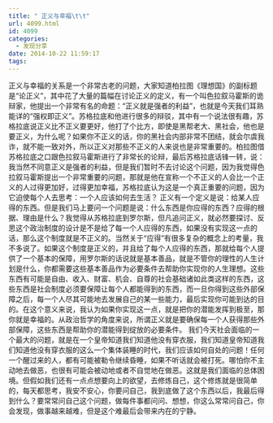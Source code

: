 ```yaml
---
title: " 正义与幸福\t\t"
url: 4099.html
id: 4099
categories:
  - 发现分享
date: 2014-10-22 11:59:17
tags:
---
```


正义与幸福的关系是一个非常古老的问题，大家知道柏拉图《理想国》的副标题是“论正义”，其中花了大量的篇幅在讨论正义的定义，有一个叫色拉叙马霍斯的诡辩家，他提出一个非常有名的命题：“正义就是强者的利益”，也就是今天我们耳熟能详的“强权即正义”。苏格拉底和他进行很多的辩驳，其中有一个说法很有趣，苏格拉底说正义比不正义要更好，他打了个比方，即使是黑帮老大、黑社会，他也是要正义，为什么呢？如果你不正义的话，你的黑社会内部非常不团结，就会尔虞我诈，就不能一致对外，所以正义对那些不正义的人来说也是非常重要的。柏拉图借苏格拉底之口跟色拉叙马霍斯进行了非常长的论辩，最后苏格拉底话锋一转，说：我当然不同意正义是强者的利益，但是我们暂时不去讨论这个问题，因为我觉得色拉叙马霍斯提出一个非常重要的问题，那就是他在宣称一个不正义的人会比一个正义的人过得更加好，过得更加幸福，苏格拉底认为这是一个真正重要的问题，因为它迫使每个人去思考：一个人应该如何去生活？ 正义有一个定义是说：给某人应得的东西。但是我们马上要问一个问题是说：什么东西是你应得的东西？应得的根据、理由是什么？我觉得从苏格拉底到罗尔斯，但凡追问正义，就必然要探讨、反思这个政治制度的设计是不是给了每一个人应得的东西，如果没有实现这一点的话，那么这个制度就是不正义的。当然关于“应得”有很多复杂的概念上的考量，我不多说了。如果这个制度是正义的，并且给了每个人应得的东西，那就给每个人提供了一个基本的保障，用罗尔斯的话说就是基本善品，就是不管你的理性的人生计划是什么，你都需要这些基本善品作为必要条件去帮助你实现你的人生理想。这些东西有可能是自由、收入、财富、机会、自尊的社会基础诸如此类这样的东西，这些东西是社会制度必须要保障让每个人都能得到的东西，而一旦你得到这些外部保障之后，每一个人尽其可能地去发展自己的某一些能力，最后实现你可能到达的目的。在这个意义来说，我认为如果你实现这一点，就是把你的潜能发挥到极至，那你就是幸福的。从政治哲学的角度来说，所谓正义就是要确保每一个人获得那些外部保障，这些东西是帮助你的潜能得到绽放的必要条件。 我们今天社会面临的一个最大的问题，就是在一个皇帝知道我们知道他没有穿衣服，我们知道皇帝知道我们知道他没有穿衣服的这么一个集体装睡的时代，我们应该如何自处的问题！任何一个醒过来的人，都有可能被勒令继续昏睡，如果不听话就会被打死。哪怕你不主动地去做恶，也很有可能会被动地或者不自觉地在做恶。这就是我们面临的总体困境。但假如我们还有一点点想要向上的欲望，去修炼自己，这个修炼就是很简单的，每天都思考，我安不安心，你要问自己，我到底做了这个东西以后，我最后得到什么？要常常问自己这个问题，做每件事都问问、想想，你这么常常问自己，你会发现，做事越来越难，但是这个难最后会带来内在的宁静。